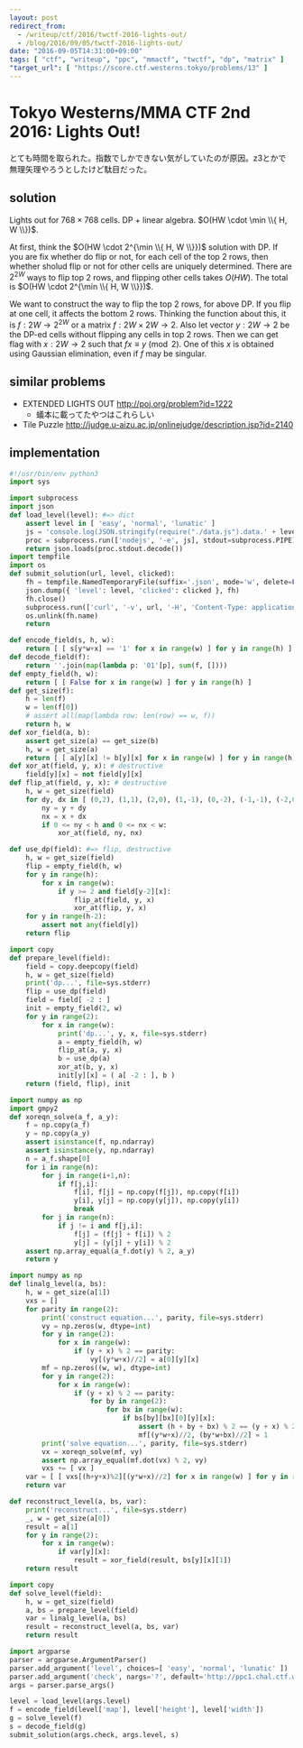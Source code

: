 ```yaml
---
layout: post
redirect_from:
  - /writeup/ctf/2016/twctf-2016-lights-out/
  - /blog/2016/09/05/twctf-2016-lights-out/
date: "2016-09-05T14:31:00+09:00"
tags: [ "ctf", "writeup", "ppc", "mmactf", "twctf", "dp", "matrix" ]
"target_url": [ "https://score.ctf.westerns.tokyo/problems/13" ]
---
```


# Tokyo Westerns/MMA CTF 2nd 2016: Lights Out!

とても時間を取られた。指数でしかできない気がしていたのが原因。z3とかで無理矢理やろうとしたけど駄目だった。

## solution

Lights out for $768 \times 768$ cells.
DP + linear algebra.
$O(HW \cdot \min \\{ H, W \\})$.

At first, think the $O(HW \cdot 2^{\min \\{ H, W \\}})$ solution with DP.
If you are fix whether do flip or not, for each cell of the top $2$ rows, then whether sholud flip or not for other cells are uniquely determined.
There are $2^{2W}$ ways to flip top $2$ rows, and flipping other cells takes $O(HW)$. The total is $O(HW \cdot 2^{\min \\{ H, W \\}})$.

We want to construct the way to flip the top $2$ rows, for above DP.
If you flip at one cell, it affects the bottom $2$ rows.
Thinking the function about this, it is $f : 2W \to 2^{2W}$ or a matrix $f : 2W \times 2W \to 2$.
Also let vector $y : 2W \to 2$ be the DP-ed cells without flipping any cells in top $2$ rows.
Then we can get flag with $x : 2W \to 2$ such that $fx \equiv y \pmod 2$.
One of this $x$ is obtained using Gaussian elimination, even if $f$ may be singular.

## similar problems

-   EXTENDED LIGHTS OUT <http://poj.org/problem?id=1222>
    -   蟻本に載ってたやつはこれらしい
-   Tile Puzzle <http://judge.u-aizu.ac.jp/onlinejudge/description.jsp?id=2140>

## implementation

``` python
#!/usr/bin/env python3
import sys

import subprocess
import json
def load_level(level): #=> dict
    assert level in [ 'easy', 'normal', 'lunatic' ]
    js = 'console.log(JSON.stringify(require("./data.js").data.' + level + '))'
    proc = subprocess.run(['nodejs', '-e', js], stdout=subprocess.PIPE)
    return json.loads(proc.stdout.decode())
import tempfile
import os
def submit_solution(url, level, clicked):
    fh = tempfile.NamedTemporaryFile(suffix='.json', mode='w', delete=False)
    json.dump({ 'level': level, 'clicked': clicked }, fh)
    fh.close()
    subprocess.run(['curl', '-v', url, '-H', 'Content-Type: application/json', '-d', '@' + fh.name])
    os.unlink(fh.name)
    return

def encode_field(s, h, w):
    return [ [ s[y*w+x] == '1' for x in range(w) ] for y in range(h) ]
def decode_field(f):
    return ''.join(map(lambda p: '01'[p], sum(f, [])))
def empty_field(h, w):
    return [ [ False for x in range(w) ] for y in range(h) ]
def get_size(f):
    h = len(f)
    w = len(f[0])
    # assert all(map(lambda row: len(row) == w, f))
    return h, w
def xor_field(a, b):
    assert get_size(a) == get_size(b)
    h, w = get_size(a)
    return [ [ a[y][x] != b[y][x] for x in range(w) ] for y in range(h) ]
def xor_at(field, y, x): # destructive
    field[y][x] = not field[y][x]
def flip_at(field, y, x): # destructive
    h, w = get_size(field)
    for dy, dx in [ (0,2), (1,1), (2,0), (1,-1), (0,-2), (-1,-1), (-2,0), (-1,1) ]:
        ny = y + dy
        nx = x + dx
        if 0 <= ny < h and 0 <= nx < w:
            xor_at(field, ny, nx)

def use_dp(field): #=> flip, destructive
    h, w = get_size(field)
    flip = empty_field(h, w)
    for y in range(h):
        for x in range(w):
            if y >= 2 and field[y-2][x]:
                flip_at(field, y, x)
                xor_at(flip, y, x)
    for y in range(h-2):
        assert not any(field[y])
    return flip

import copy
def prepare_level(field):
    field = copy.deepcopy(field)
    h, w = get_size(field)
    print('dp...', file=sys.stderr)
    flip = use_dp(field)
    field = field[ -2 : ]
    init = empty_field(2, w)
    for y in range(2):
        for x in range(w):
            print('dp...', y, x, file=sys.stderr)
            a = empty_field(h, w)
            flip_at(a, y, x)
            b = use_dp(a)
            xor_at(b, y, x)
            init[y][x] = ( a[ -2 : ], b )
    return (field, flip), init

import numpy as np
import gmpy2
def xoreqn_solve(a_f, a_y):
    f = np.copy(a_f)
    y = np.copy(a_y)
    assert isinstance(f, np.ndarray)
    assert isinstance(y, np.ndarray)
    n = a_f.shape[0]
    for i in range(n):
        for j in range(i+1,n):
            if f[j,i]:
                f[i], f[j] = np.copy(f[j]), np.copy(f[i])
                y[i], y[j] = np.copy(y[j]), np.copy(y[i])
                break
        for j in range(n):
            if j != i and f[j,i]:
                f[j] = (f[j] + f[i]) % 2
                y[j] = (y[j] + y[i]) % 2
    assert np.array_equal(a_f.dot(y) % 2, a_y)
    return y

import numpy as np
def linalg_level(a, bs):
    h, w = get_size(a[1])
    vxs = []
    for parity in range(2):
        print('construct equation...', parity, file=sys.stderr)
        vy = np.zeros(w, dtype=int)
        for y in range(2):
            for x in range(w):
                if (y + x) % 2 == parity:
                    vy[(y*w+x)//2] = a[0][y][x]
        mf = np.zeros((w, w), dtype=int)
        for y in range(2):
            for x in range(w):
                if (y + x) % 2 == parity:
                    for by in range(2):
                        for bx in range(w):
                            if bs[by][bx][0][y][x]:
                                assert (h + by + bx) % 2 == (y + x) % 2
                                mf[(y*w+x)//2, (by*w+bx)//2] = 1
        print('solve equation...', parity, file=sys.stderr)
        vx = xoreqn_solve(mf, vy)
        assert np.array_equal(mf.dot(vx) % 2, vy)
        vxs += [ vx ]
    var = [ [ vxs[(h+y+x)%2][(y*w+x)//2] for x in range(w) ] for y in range(2) ]
    return var

def reconstruct_level(a, bs, var):
    print('reconstruct...', file=sys.stderr)
    _, w = get_size(a[0])
    result = a[1]
    for y in range(2):
        for x in range(w):
            if var[y][x]:
                result = xor_field(result, bs[y][x][1])
    return result

import copy
def solve_level(field):
    h, w = get_size(field)
    a, bs = prepare_level(field)
    var = linalg_level(a, bs)
    result = reconstruct_level(a, bs, var)
    return result

import argparse
parser = argparse.ArgumentParser()
parser.add_argument('level', choices=[ 'easy', 'normal', 'lunatic' ])
parser.add_argument('check', nargs='?', default='http://ppc1.chal.ctf.westerns.tokyo:19283/check')
args = parser.parse_args()

level = load_level(args.level)
f = encode_field(level['map'], level['height'], level['width'])
g = solve_level(f)
s = decode_field(g)
submit_solution(args.check, args.level, s)
```
